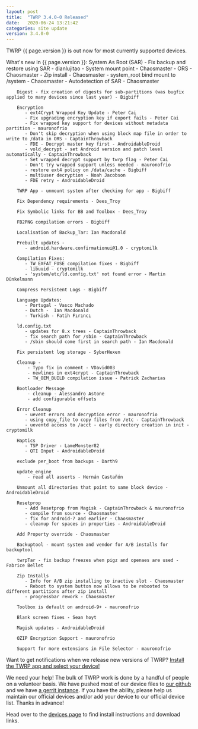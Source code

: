 ```yaml
---
layout: post
title:  "TWRP 3.4.0-0 Released"
date:   2020-06-24 13:21:42
categories: site update
version: 3.4.0-0
---
```


TWRP {{ page.version }} is out now for most currently supported devices.

What's new in {{ page.version }}:
        System As Root (SAR)
           - Fix backup and restore using SAR - dianlujitao
           - System mount point - Chaosmaster
           - ORS - Chaosmaster
           - Zip install - Chaosmaster
           - system_root bind mount to /system - Chaosmaster
           - Autodetection of SAR - Chaosmaster

        Digest - fix creation of digests for sub-partitions (was bugfix applied to many devices since last year) - Bigbiff

        Encryption
           - ext4Crypt Wrapped Key Update - Peter Cai
           - Fix upgrading encryption key if export fails - Peter Cai
           - Fix wrapped key support for devices without metadata partition - mauronofrio
           - Don't skip decryption when using block map file in order to write to /data in ORS - CaptainThrowback
           - FDE - Decrypt master key first - AndroidableDroid
           - vold_decrypt - set Android version and patch level automatically - CaptainThrowback
           - Set wrapped decrypt support by twrp flag - Peter Cai
           - Don't try wrapped support unless needed - mauronofrio
           - restore ext4 policy on /data/cache - Bigbiff
           - multiuser decryption - Noah Jacobson
           - FDE retry - AndroidableDroid

        TWRP App - unmount system after checking for app - Bigbiff

        Fix Dependency requirements - Dees_Troy

        Fix Symbolic links for BB and Toolbox - Dees_Troy

        FB2PNG compilation errors - Bigbiff

        Localisation of Backup_Tar: Ian Macdonald

        Prebuilt updates -
           - android.hardware.confirmationui@1.0 - cryptomilk

        Compilation Fixes:
           - TW_EXFAT_FUSE compilation fixes - Bigbiff
           - libuuid - cryptomilk
           - 'system/etc/ld.config.txt' not found error - Martin Dünkelmann

        Compress Persistent Logs - Bigbiff

        Language Updates:
           - Portugal - Vasco Machado
           - Dutch -  Ian Macdonald
           - Turkish - Fatih Fırıncı

        ld.config.txt
           - updates for 8.x trees - CaptainThrowback
           - fix search path for /sbin - CaptainThrowback
           - /sbin should come first in search path - Ian Macdonald

        Fix persistent log storage - SyberHexen

        Cleanup -
            - Typo fix in comment - VDavid003
            - newlines in ext4crypt - CaptainThrowback
            - TW_OEM_BUILD compilation issue - Patrick Zacharias

        Bootloader Message
            - cleanup - Alessandro Astone
            - add configurable offsets

        Error Cleanup
           - uevent errors and decryption error - mauronofrio
           - using copy_file to copy files from /etc - CaptainThrowback
           - ueventd access to /acct - early directory creation in init - cryptomilk

        Haptics
           - TSP Driver - LameMonster82
           - QTI Input - AndroidableDroid

        exclude per_boot from backups - Darth9

        update_engine
            - read all asserts - Hernán Castañón

        Unmount all directories that point to same block device - AndroidableDroid

        Resetprop
           - Add Resetprop from Magisk - CaptainThrowback & mauronofrio
           - compile from source - Chaosmaster
           - fix for android-7 and earlier - Chaosmaster
           - cleanup for spaces in properties - AndroidableDroid
 
        Add Property override - Chaosmaster

        Backuptool - mount system and vendor for A/B installs for backuptool

        twrpTar - fix backup freezes when pigz and openaes are used - Fabrice Bellet

        Zip Installs
           - Info for A/B zip installing to inactive slot - Chaosmaster
           - Reboot to system button now allows to be rebooted to different partitions after zip install
           - progressbar rework - Chaosmaster

        Toolbox is default on android-9+ - mauronofrio

        Blank screen fixes - Sean hoyt

        Magisk updates - AndroidableDroid

        OZIP Encryption Support - mauronofrio

        Support for more extensions in File Selector - mauronofrio

Want to get notifications when we release new versions of TWRP? [Install the TWRP app and select your device!](https://twrp.me/app)

We need your help! The bulk of TWRP work is done by a handful of people on a volunteer basis. We have pushed most of our device files to [our github](http://github.com/TeamWin/) and we have [a gerrit instance](http://gerrit.twrp.me). If you have the ability, please help us maintain our official devices and/or add your device to our official device list. Thanks in advance!

Head over to the [devices page](http://twrp.me/Devices) to find install instructions and download links.
